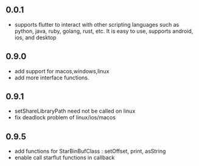 ## 0.0.1

* supports flutter to interact with other scripting languages such as python, java, ruby, golang, rust, etc. It is easy to use, supports android, ios, and desktop

## 0.9.0

* add support for macos,windows,linux
* add more interface functions.

## 0.9.1

* setShareLibraryPath need not be called on linux
* fix deadlock problem of linux/ios/macos

## 0.9.5

* add functions for StarBinBufClass : setOffset, print, asString
* enable call starflut functions in callback